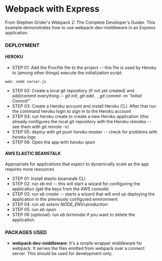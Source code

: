 # Webpack with Express

From Stephen Grider's Webpack 2: The Complete Developer's Guider. This example demonstrates how to use webpack-dev-middleware in an Express application.

### DEPLOYMENT

#### HEROKU

* STEP 01: Add the Procfile file to the project -- this file is used by Heroku to (among other things) execute the initialization script: 
```
web: node server.js
```		
* STEP 02: Create a local git repository (if not yet created) and add/commit everything -- *git init*, *git add .* , *git commit -m "Initial Commit"*
* STEP 03: Create a Heroku account and install Heroku CLI. After that run the command heroku login to sign in to the Heroku account
* STEP 04: run heroku create to create a new Heroku application (this already configures the local git repository with the Heroku remotes -- see them with *git remote -v*)
* STEP 05: deploy with *git push heroku master* -- check for problems with *heroku logs*
* STEP 06: Open the app with *heroku open*

#### AWS ELASTIC BEANSTALK

Appropriate for applications that expect to dynamically scale as the app requires more resources

* STEP 01: Install elastic beanstalk CLI
* STEP 02: run *eb init* -- this will start a wizard for configuring the application (get the keys from the AWS console)
* STEP 03: run *eb create* -- starts a wizard that will end up deploying the application in the previously configured environment
* STEP 04: run *eb setenv NODE_ENV=production*
* STEP 05: run *eb open*
* STEP 06 (optional): run *eb terminate* if you want to delete the application


### PACKAGES USED

* **webpack-dev-middleware**: It's a simple wrapper middleware for webpack. It serves the files emitted from webpack over a connect server. This should be used for development only.
